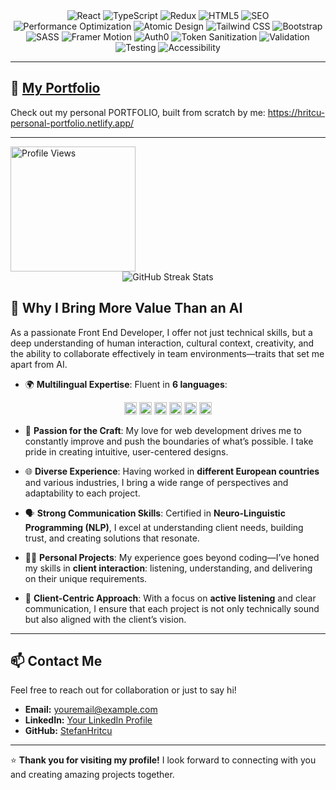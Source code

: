 <div align="center"> <img src="https://img.shields.io/badge/React-61DAFB?logo=react&logoColor=white&style=for-the-badge" alt="React"> <img src="https://img.shields.io/badge/TypeScript-3178C6?logo=typescript&logoColor=white&style=for-the-badge" alt="TypeScript"> <img src="https://img.shields.io/badge/Redux-764ABC?logo=redux&logoColor=white&style=for-the-badge" alt="Redux"> <img src="https://img.shields.io/badge/HTML5-E34F26?logo=html5&logoColor=white&style=for-the-badge" alt="HTML5"> <img src="https://img.shields.io/badge/SEO-008000?logo=google&logoColor=white&style=for-the-badge" alt="SEO"> <img src="https://img.shields.io/badge/Performance%20Optimization-FF4500?style=for-the-badge" alt="Performance Optimization"> <img src="https://img.shields.io/badge/Atomic%20Design-2F4F4F?style=for-the-badge" alt="Atomic Design"> <img src="https://img.shields.io/badge/Tailwind%20CSS-38B2AC?logo=tailwind-css&logoColor=white&style=for-the-badge" alt="Tailwind CSS"> <img src="https://img.shields.io/badge/Bootstrap-7952B3?logo=bootstrap&logoColor=white&style=for-the-badge" alt="Bootstrap"> <img src="https://img.shields.io/badge/SASS-CC6699?logo=sass&logoColor=white&style=for-the-badge" alt="SASS"> <img src="https://img.shields.io/badge/Framer%20Motion-F16164?logo=framer&logoColor=white&style=for-the-badge" alt="Framer Motion"> <img src="https://img.shields.io/badge/Auth0-EB5424?logo=auth0&logoColor=white&style=for-the-badge" alt="Auth0"> <img src="https://img.shields.io/badge/Security%20Tokens-8B0000?style=for-the-badge" alt="Token Sanitization"> <img src="https://img.shields.io/badge/Validation-FF4500?style=for-the-badge" alt="Validation"> <img src="https://img.shields.io/badge/Testing-46A2F1?logo=jest&logoColor=white&style=for-the-badge" alt="Testing"> <img src="https://img.shields.io/badge/Accessibility-A1C718?style=for-the-badge" alt="Accessibility"> </div>

---

## 🌟 [My Portfolio](#)  
Check out my personal PORTFOLIO, built from scratch by me:  https://hritcu-personal-portfolio.netlify.app/

---


  <img src="https://komarev.com/ghpvc/?username=stefanhritcu&label=Profile%20Views&color=blue&style=flat" alt="Profile Views" width="200" height="auto">



<div align="center">
  <img src="https://streak-stats.demolab.com/?user=stefanhritcu" alt="GitHub Streak Stats" />
</div>


## 🚀 Why I Bring More Value Than an AI  
As a passionate Front End Developer, I offer not just technical skills, but a deep understanding of human interaction, cultural context, creativity, and the ability to collaborate effectively in team environments—traits that set me apart from AI.

- 🌍 **Multilingual Expertise**: Fluent in **6 languages**:


<div align="center">
  <img src="https://flagcdn.com/w320/ro.png" width="20" height="auto" alt="Romanian Flag">
  <img src="https://flagcdn.com/w320/it.png" width="20" height="auto" alt="Italian Flag">
  <img src="https://flagcdn.com/w320/de.png" width="20" height="auto" alt="German Flag">
  <img src="https://flagcdn.com/w320/us.png" width="20" height="auto" alt="American Flag">
  <img src="https://flagcdn.com/w320/es.png" width="20" height="auto" alt="Spanish Flag">
  <img src="https://flagcdn.com/w320/fr.png" width="20" height="auto" alt="French Flag">
</div>


- 💖 **Passion for the Craft**: My love for web development drives me to constantly improve and push the boundaries of what’s possible. I take pride in creating intuitive, user-centered designs.

- 🌐 **Diverse Experience**: Having worked in **different European countries** and various industries, I bring a wide range of perspectives and adaptability to each project.

- 🗣 **Strong Communication Skills**: Certified in **Neuro-Linguistic Programming (NLP)**, I excel at understanding client needs, building trust, and creating solutions that resonate.

- 👨‍💻 **Personal Projects**: My experience goes beyond coding—I’ve honed my skills in **client interaction**: listening, understanding, and delivering on their unique requirements.

- 🎯 **Client-Centric Approach**: With a focus on **active listening** and clear communication, I ensure that each project is not only technically sound but also aligned with the client’s vision.

---


## 📫 Contact Me
Feel free to reach out for collaboration or just to say hi!

- **Email:** [youremail@example.com](mailto:youremail@example.com)
- **LinkedIn:** [Your LinkedIn Profile](#)
- **GitHub:** [StefanHritcu](https://github.com/StefanHritcu)

---

⭐ **Thank you for visiting my profile!** I look forward to connecting with you and creating amazing projects together.
